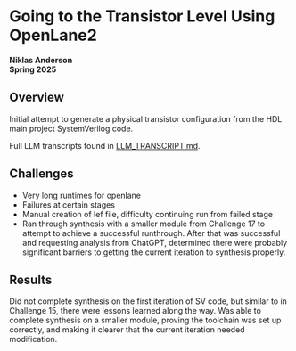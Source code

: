 # Going to the Transistor Level Using OpenLane2

**Niklas Anderson**  
**Spring 2025**

## Overview

Initial attempt to generate a physical transistor configuration from the HDL main project SystemVerilog code.

Full LLM transcripts found in [LLM_TRANSCRIPT.md](./docs/LLM_TRANSCRIPT.md).

## Challenges

- Very long runtimes for openlane
- Failures at certain stages
- Manual creation of lef file, difficulty continuing run from failed stage
- Ran through synthesis with a smaller module from Challenge 17 to attempt to achieve a successful runthrough. After that was successful and requesting analysis from ChatGPT, determined there were probably significant barriers to getting the current iteration to synthesis properly.

## Results

Did not complete synthesis on the first iteration of SV code, but similar to in Challenge 15, there were lessons learned along the way. Was able to complete synthesis on a smaller module, proving the toolchain was set up correctly, and making it clearer that the current iteration needed modification.
